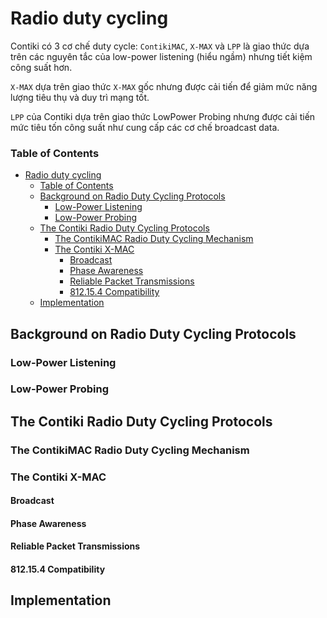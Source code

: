# Radio duty cycling

Contiki có 3 cơ chế duty cycle: `ContikiMAC`, `X-MAX` và `LPP` là giao thức dựa trên các nguyên tắc của low-power listening (hiểu ngầm) nhưng tiết kiệm công suất hơn.

`X-MAX` dựa trên giao thức `X-MAX` gốc nhưng được cải tiến để giảm mức năng lượng tiêu thụ và duy trì mạng tốt.

`LPP` của Contiki dựa trên giao thức LowPower Probing nhưng được cải tiến mức tiêu tốn công suất như cung cấp các cơ chế broadcast data.

### Table of Contents
- [Radio duty cycling](#radio-duty-cycling)
    - [Table of Contents](#table-of-contents)
  - [Background on Radio Duty Cycling Protocols](#background-on-radio-duty-cycling-protocols)
    - [Low-Power Listening](#low-power-listening)
    - [Low-Power Probing](#low-power-probing)
  - [The Contiki Radio Duty Cycling Protocols](#the-contiki-radio-duty-cycling-protocols)
    - [The ContikiMAC Radio Duty Cycling Mechanism](#the-contikimac-radio-duty-cycling-mechanism)
    - [The Contiki X-MAC](#the-contiki-x-mac)
      - [Broadcast](#broadcast)
      - [Phase Awareness](#phase-awareness)
      - [Reliable Packet Transmissions](#reliable-packet-transmissions)
      - [812.15.4 Compatibility](#812154-compatibility)
  - [Implementation](#implementation)


## Background on Radio Duty Cycling Protocols

### Low-Power Listening

### Low-Power Probing

## The Contiki Radio Duty Cycling Protocols

###  The ContikiMAC Radio Duty Cycling Mechanism

### The Contiki X-MAC

#### Broadcast

#### Phase Awareness

#### Reliable Packet Transmissions

#### 812.15.4 Compatibility

## Implementation